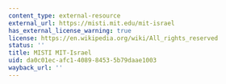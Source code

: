 ```yaml
---
content_type: external-resource
external_url: https://misti.mit.edu/mit-israel
has_external_license_warning: true
license: https://en.wikipedia.org/wiki/All_rights_reserved
status: ''
title: MISTI MIT-Israel
uid: da0c01ec-afc1-4089-8453-5b79daae1003
wayback_url: ''
---
```

